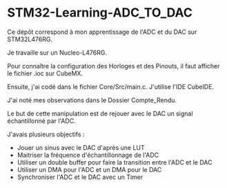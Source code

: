 # STM32-Learning-ADC_TO_DAC
Ce dépôt correspond à mon apprentissage de l'ADC et du DAC sur STM32L476RG.

Je travaille sur un Nucleo-L476RG.

Pour connaître la configuration des Horloges et des Pinouts, il faut afficher le fichier .ioc sur CubeMX.

Ensuite, j'ai codé dans le fichier Core/Src/main.c. J'utilise l'IDE CubeIDE.

J'ai noté mes observations dans le Dossier Compte_Rendu.

Le but de cette manipulation est de rejouer avec le DAC un signal échantillonné par l'ADC.

J'avais plusieurs objectifs :
- Jouer un sinus avec le DAC d'après une LUT
- Maitriser la fréquence d'échantillonnage de l'ADC
- Utiliser un double buffer pour faire la transition entre l'ADC et le DAC
- Utiliser un DMA pour l'ADC et un DMA pour le DAC
- Synchroniser l'ADC et le DAC avec un Timer 
